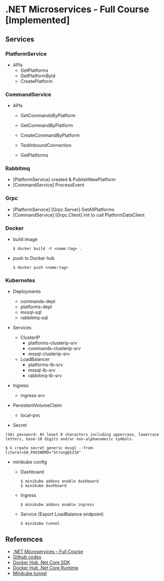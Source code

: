 # .NET Microservices - Full Course [Implemented]

## Services

### PlatformService
- APIs
  - GetPlatforms
  - GetPlatformById
  - CreatePlatform

### CommandService
- APIs
  - GetCommandsByPlatform
  - GetCommandByPlatform
  - CreateCommandByPlatform

  - TestInboundConnection
  - GetPlatforms

### Rabbitmq
- [PlatformService] created & PublishNewPlatform
- [CommandService] ProcessEvent

### Grpc
- [PlatformService] [Grpc.Server] GetAllPlatforms 
- [CommandService] [Grpc.Client] init to call PlatformDataClient 

### Docker
- build image
    
      $ docker build -t <name:tag> .
      
- push to Docker hub
  
      $ docker push <name:tag>

### Kubernetes

- Deployments
  - commands-depl
  - platforms-depl
  - mssql-sql
  - rabbitmq-sql
- Services
  - ClusterIP
    - platforms-clusterip-srv
    - commands-clusterip-srv
    - mssql-clusterip-srv
  - LoadBalancer
    - platforms-lb-srv
    - mssql-lb-srv
    - rabbitmq-lb-srv
- Ingress
  - ingress-srv
- PersistentVolumeClaim
  - local-pvc

- Secret
```
(SA) password: At least 8 characters including uppercase, lowercase letters, base-10 digits and/or non-alphanumeric symbols.
  
$ k create secret generic mssql --from-literal=SA_PASSWORD="Strong@1234"
```

- minikube config
  - Dashboard
        
        $ minikube addons enable dashboard
        $ minikube dashboard
  - Ingress
        
        $ minikube addons enable ingress 
  - Service (Export LoadBalance endpoint)
        
        $ minikube tunnel

## References

- [.NET Microservices – Full Course](https://www.youtube.com/watch?v=DgVjEo3OGBI&list=LL&index=1&t=14s)
- [Github codes](https://github.com/binarythistle/S04E03---.NET-Microservices-Course-)
- [Docker Hub .Net Core SDK](https://hub.docker.com/_/microsoft-dotnet-sdk)
- [Docker Hub .Net Core Runtime](https://hub.docker.com/_/microsoft-dotnet-aspnet)
- [Minikube tunnel](https://minikube.sigs.k8s.io/docs/commands/tunnel/)
